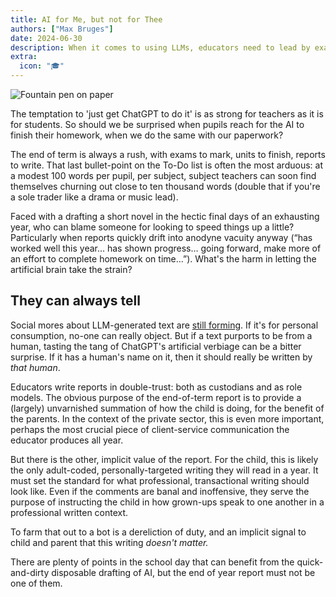 ```yaml
---
title: AI for Me, but not for Thee
authors: ["Max Bruges"]
date: 2024-06-30
description: When it comes to using LLMs, educators need to lead by example.
extra:
  icon: "🎓"
---
```


![Fountain pen on paper](/images/pen.webp)

The temptation to 'just get ChatGPT to do it' is as strong for teachers as it is for students. So should we be surprised when pupils reach for the AI to finish their homework, when we do the same with our paperwork?

The end of term is always a rush, with exams to mark, units to finish, reports to write. That last bullet-point on the To-Do list is often the most arduous: at a modest 100 words per pupil, per subject, subject teachers can soon find themselves churning out close to ten thousand words (double that if you're a sole trader like a drama or music lead).

Faced with a drafting a short novel in the hectic final days of an exhausting year, who can blame someone for looking to speed things up a little? Particularly when reports quickly drift into anodyne vacuity anyway (“has worked well this year… has shown progress… going forward, make more of an effort to complete homework on time…”). What's the harm in letting the artificial brain take the strain?

## They can always tell

Social mores about LLM-generated text are [still forming](https://www.nature.com/articles/s41598-024-53335-2). If it's for personal consumption, no-one can really object. But if a text purports to be from a human, tasting the tang of ChatGPT's artificial verbiage can be a bitter surprise. If it has a human's name on it, then it should really be written by *that human*.

Educators write reports in double-trust: both as custodians and as role models. The obvious purpose of the end-of-term report is to provide a (largely) unvarnished summation of how the child is doing, for the benefit of the parents. In the context of the private sector, this is even more important, perhaps the most crucial piece of client-service communication the educator produces all year.

But there is the other, implicit value of the report. For the child, this is likely the only adult-coded, personally-targeted writing they will read in a year. It must set the standard for what professional, transactional writing should look like. Even if the comments are banal and inoffensive, they serve the purpose of instructing the child in how grown-ups speak to one another in a professional written context.

To farm that out to a bot is a dereliction of duty, and an implicit signal to child and parent that this writing *doesn't matter.*

There are plenty of points in the school day that can benefit from the quick-and-dirty disposable drafting of AI, but the end of year report must not be one of them.

